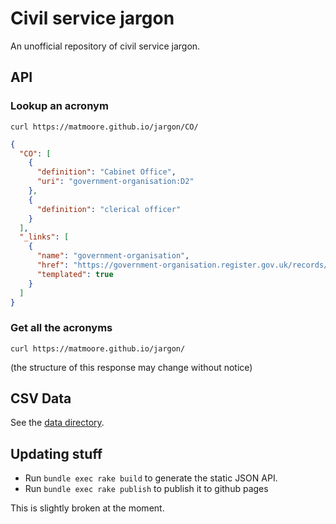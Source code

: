 # Civil service jargon

An unofficial repository of civil service jargon.

## API

### Lookup an acronym

`curl https://matmoore.github.io/jargon/CO/`

```json
{
  "CO": [
    {
      "definition": "Cabinet Office",
      "uri": "government-organisation:D2"
    },
    {
      "definition": "clerical officer"
    }
  ],
  "_links": [
    {
      "name": "government-organisation",
      "href": "https://government-organisation.register.gov.uk/records/{rel}",
      "templated": true
    }
  ]
}
```

### Get all the acronyms

`curl https://matmoore.github.io/jargon/`

(the structure of this response may change without notice)

## CSV Data
See the [data directory](./data).

## Updating stuff

- Run `bundle exec rake build` to generate the static JSON API.
- Run `bundle exec rake publish` to publish it to github pages

This is slightly broken at the moment.